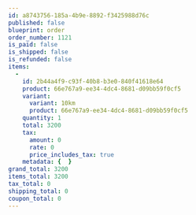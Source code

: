 ```yaml
---
id: a8743756-185a-4b9e-8892-f3425988d76c
published: false
blueprint: order
order_number: 1121
is_paid: false
is_shipped: false
is_refunded: false
items:
  -
    id: 2b44a4f9-c93f-40b8-b3e0-840f41618e64
    product: 66e767a9-ee34-4dc4-8681-d09bb59f0cf5
    variant:
      variant: 10km
      product: 66e767a9-ee34-4dc4-8681-d09bb59f0cf5
    quantity: 1
    total: 3200
    tax:
      amount: 0
      rate: 0
      price_includes_tax: true
    metadata: {  }
grand_total: 3200
items_total: 3200
tax_total: 0
shipping_total: 0
coupon_total: 0
---
```

